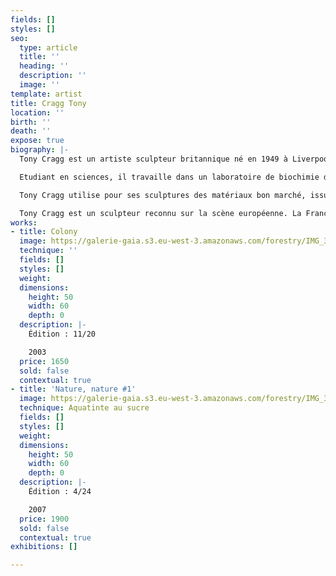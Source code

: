 ```yaml
---
fields: []
styles: []
seo:
  type: article
  title: ''
  heading: ''
  description: ''
  image: ''
template: artist
title: Cragg Tony
location: ''
birth: ''
death: ''
expose: true
biography: |-
  Tony Cragg est un artiste sculpteur britannique né en 1949 à Liverpool. Il vit et travaille aujourd'hui à Wuppertal, en Allemagne.

  Etudiant en sciences, il travaille dans un laboratoire de biochimie de 1966 à 1968. En 1969, il entreprend des études en art, d'abord au Gloucester College of Art and Design à Cheltenham, puis au Wimbledon College of Art, de 1970 à 1973. Il intègre ensuite le prestigieux Royal College of Art, dont il sortira diplômé en 1977. C'est à cette période qu'il se spécialise dans le domaine de la sculpture et qu'il s'envole pour l'Allemagne. Dès l'année 1979, il devient professeur. Père de quatre enfants issus d'un premier mariage, il est aujourd'hui l'époux de Tatjana Verhasselt, artiste elle aussi.

  Tony Cragg utilise pour ses sculptures des matériaux bon marché, issus du quotidien. Cette démarche permet d'ancrer son travail dans le réel. Il privilégie avant tout le volume, dans un souci d'occupation de l'espace. Il récupère et se réapproprie des déchets de l'industrie, leur insufflant une nouvelle vie. L'artiste les combine et les superpose, créant ainsi une sculpture atypique, gigantesque et paradoxalement familière. Tony Cragg s'inspire des nouveaux réalistes, des néo-dadaïstes et du pop-art pour créer des sculptures aux matériaux multiples et aux résonances variées. Le bronze, le verre, le bois, la pierre… Autant d'éléments qui parlent à l'artiste et qui lui permettent d'aborder les thèmes du voyage, de l'identité culturelle, de la science, de la nature… Ce dernier ne s'impose aucune limite, laissant libre cours à sa curiosité et à sa fibre artistique.

  Tony Cragg est un sculpteur reconnu sur la scène européenne. La France lui fait confiance depuis ses débuts. C'est à Saint-Etienne qu'il expose pour la première fois en 1981. En 2011, 30 ans plus tard, le musée du Louvre l'invite à exposer ses œuvres. Il participe à la biennale de Venise en 1988, 1993 et 1997, et aux Documenta 7 et 8 de Kassel en 1982 et 1987. En 1988, Tony Cragg remporte le prix Turner. En 2001, il entre à l'Académie des arts de Berlin. L'artiste est à l'initiative de l'ouverture du parc des sculptures à Wuppertal. De 2009 à 2015, il est recteur à l'Académie des Beaux-Arts de Düsseldorf..
works:
- title: Colony
  image: https://galerie-gaia.s3.eu-west-3.amazonaws.com/forestry/IMG_3149.jpg
  technique: ''
  fields: []
  styles: []
  weight: 
  dimensions:
    height: 50
    width: 60
    depth: 0
  description: |-
    Édition : 11/20

    2003
  price: 1650
  sold: false
  contextual: true
- title: 'Nature, nature #1'
  image: https://galerie-gaia.s3.eu-west-3.amazonaws.com/forestry/IMG_3150.jpg
  technique: Aquatinte au sucre
  fields: []
  styles: []
  weight: 
  dimensions:
    height: 50
    width: 60
    depth: 0
  description: |-
    Édition : 4/24

    2007
  price: 1900
  sold: false
  contextual: true
exhibitions: []

---
```

